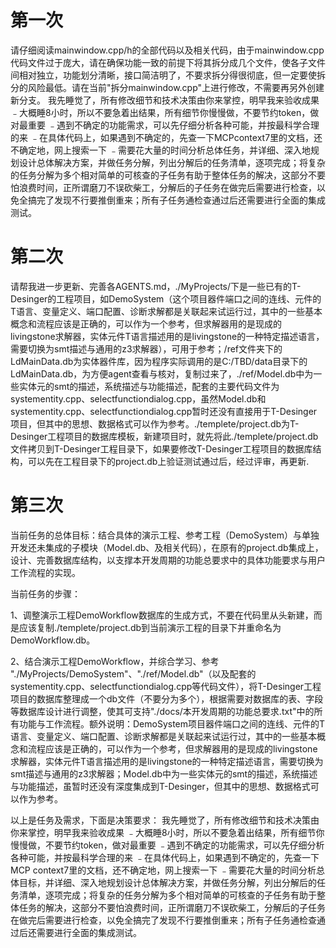 # 第一次

请仔细阅读mainwindow.cpp/h的全部代码以及相关代码，由于mainwindow.cpp代码文件过于庞大，请在确保功能一致的前提下将其拆分成几个文件，使各子文件间相对独立，功能划分清晰，接口简洁明了，不要求拆分得很彻底，但一定要使拆分的风险最低。请在当前"拆分mainwindow.cpp"上进行修改，不需要再另外创建新分支。
我先睡觉了，所有修改细节和技术决策由你来掌控，明早我来验收成果
﹣大概睡8小时，所以不要急着出结果，所有细节你慢慢做，不要节约token，做对最重要
﹣遇到不确定的功能需求，可以先仔细分析各种可能，并按最科学合理的来
﹣在具体代码上，如果遇到不确定的，先查一下MCPcontext7里的文档，还不确定地，网上搜索一下
﹣需要花大量的时间分析总体任务，并详细、深入地规划设计总体解决方案，并做任务分解，列出分解后的任务清单，逐项完成；将复杂的任务分解为多个相对简单的可核查的子任务有助于整体任务的解决，这部分不要怕浪费时间，正所谓磨刀不误砍柴工，分解后的子任务在做完后需要进行检查，以免全搞完了发现不行要推倒重来；所有子任务通检查通过后还需要进行全面的集成测试。

# 第二次

请帮我进一步更新、完善各AGENTS.md，./MyProjects/下是一些已有的T-Desinger的工程项目，如DemoSystem（这个项目器件端口之间的连线、元件的T语言、变量定义、端口配置、诊断求解都是关联起来试运行过，其中的一些基本概念和流程应该是正确的，可以作为一个参考，但求解器用的是现成的livingstone求解器，实体元件T语言描述用的是livingstone的一种特定描述语言，需要切换为smt描述与通用的z3求解器），可用于参考；/ref文件夹下的LdMainData.db为实体器件库，因为程序实际调用的是C:/TBD/data目录下的LdMainData.db，为方便agent查看与核对，复制过来了，./ref/Model.db中为一些实体元的smt的描述，系统描述与功能描述，配套的主要代码文件为systementity.cpp、selectfunctiondialog.cpp，虽然Model.db和systementity.cpp、selectfunctiondialog.cpp暂时还没有直接用于T-Desinger项目，但其中的思想、数据格式可以作为参考。./templete/project.db为T-Desinger工程项目的数据库模板，新建项目时，就先将此./templete/project.db文件拷贝到T-Desinger工程目录下，如果要修改T-Desinger工程项目的数据库结构，可以先在工程目录下的project.db上验证测试通过后，经过评审，再更新.

# 第三次

当前任务的总体目标：结合具体的演示工程、参考工程（DemoSystem）与单独开发还未集成的子模块（Model.db、及相关代码），在原有的project.db集成上，设计、完善数据库结构，以支撑本开发周期的功能总要求中的具体功能要求与用户工作流程的实现。

当前任务的步骤：

1、调整演示工程DemoWorkflow数据库的生成方式，不要在代码里从头新建，而是应该复制./templete/project.db到当前演示工程的目录下并重命名为DemoWorkflow.db。

2、结合演示工程DemoWorkflow，并综合学习、参考 "./MyProjects/DemoSystem"、"./ref/Model.db"（以及配套的systementity.cpp、selectfunctiondialog.cpp等代码文件），将T-Desinger工程项目的数据库整理成一个db文件（不要分为多个），根据需要对数据库的表、字段等数据库设计进行调整，使其可支持"./docs/本开发周期的功能总要求.txt"中的所有功能与工作流程。额外说明：DemoSystem项目器件端口之间的连线、元件的T语言、变量定义、端口配置、诊断求解都是关联起来试运行过，其中的一些基本概念和流程应该是正确的，可以作为一个参考，但求解器用的是现成的livingstone求解器，实体元件T语言描述用的是livingstone的一种特定描述语言，需要切换为smt描述与通用的z3求解器；Model.db中为一些实体元的smt的描述，系统描述与功能描述，虽暂时还没有深度集成到T-Desinger，但其中的思想、数据格式可以作为参考。

以上是任务及需求，下面是决策要求：
我先睡觉了，所有修改细节和技术决策由你来掌控，明早我来验收成果
﹣大概睡8小时，所以不要急着出结果，所有细节你慢慢做，不要节约token，做对最重要
﹣遇到不确定的功能需求，可以先仔细分析各种可能，并按最科学合理的来
﹣在具体代码上，如果遇到不确定的，先查一下MCP context7里的文档，还不确定地，网上搜索一下
﹣需要花大量的时间分析总体目标，并详细、深入地规划设计总体解决方案，并做任务分解，列出分解后的任务清单，逐项完成；将复杂的任务分解为多个相对简单的可核查的子任务有助于整体任务的解决，这部分不要怕浪费时间，正所谓磨刀不误砍柴工，分解后的子任务在做完后需要进行检查，以免全搞完了发现不行要推倒重来；所有子任务通检查通过后还需要进行全面的集成测试。
